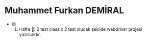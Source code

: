 # Muhammet Furkan DEMİRAL


- [x] 1. Hafta :tada:: 2 test class x 2 test olucak şekilde webdriver projesi yazılcaktır.
